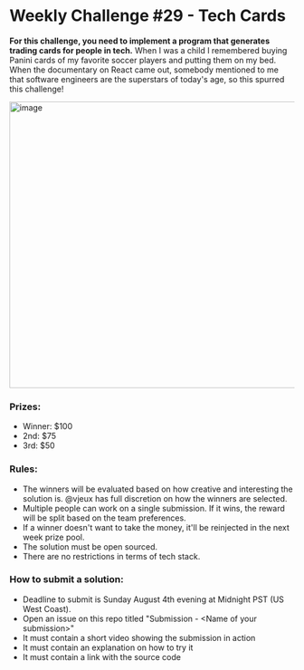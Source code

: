 # Weekly Challenge #29 - Tech Cards

**For this challenge, you need to implement a program that generates trading cards for people in tech.** When I was a child I remembered buying Panini cards of my favorite soccer players and putting them on my bed. When the documentary on React came out, somebody mentioned to me that software engineers are the superstars of today's age, so this spurred this challenge!

<img width="506" alt="image" src="https://github.com/user-attachments/assets/5a68bb00-ee0f-4f97-abf1-64eb95802c2f">

### Prizes:
* Winner: $100
* 2nd: $75
* 3rd: $50

### Rules:
* The winners will be evaluated based on how creative and interesting the solution is. @vjeux has full discretion on how the winners are selected.
* Multiple people can work on a single submission. If it wins, the reward will be split based on the team preferences.
* If a winner doesn't want to take the money, it'll be reinjected in the next week prize pool.
* The solution must be open sourced.
* There are no restrictions in terms of tech stack.

### How to submit a solution:
* Deadline to submit is Sunday August 4th evening at Midnight PST (US West Coast).
* Open an issue on this repo titled "Submission - &lt;Name of your submission&gt;"
* It must contain a short video showing the submission in action
* It must contain an explanation on how to try it
* It must contain a link with the source code
